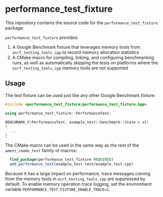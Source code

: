 # performance_test_fixture

This repository contains the source code for the `performance_test_fixture` package.

`performance_test_fixture` provides:
1. A Google Benchmark fixture that leverages memory tools from `osrf_testing_tools_cpp` to record memory allocation statistics
2. A CMake macro for compiling, linking, and configuring benchmarking runs, as well as automatically skipping the tests on platforms where the `osrf_testing_tools_cpp` memory tools are not supported

## Usage

The test fixture can be used just like any other Google Benchmark fixture:
```c++
#include <performance_test_fixture/performance_test_fixture.hpp>

using performance_test_fixture::PerformanceTest;

BENCHMARK_F(PerformanceTest, example_test)(benchmark::State & st)
{
  ...
}
```

The CMake macro can be used in the same way as the rest of the `ament_cmake_test` family of macros:
```cmake
  find_package(performance_test_fixture REQUIRED)
  add_performance_test(example_test test/example_test.cpp)
```

Because it has a large impact on performance, trace messages coming from the memory tools in `osrf_testing_tools_cpp` are suppressed by default.
To enable memory operation trace logging, set the environment variable `PERFORMANCE_TEST_FIXTURE_ENABLE_TRACE=1`.
